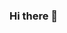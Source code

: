 ### Hi there 👋

<!--
**George051191/George051191** is a ✨ _special_ ✨ repository because its `README.md` (this file) appears on your GitHub profile.

[![GitHub Streak](https://github-readme-streak-stats.herokuapp.com/?user=George051191)](https://git.io/streak-stats)
